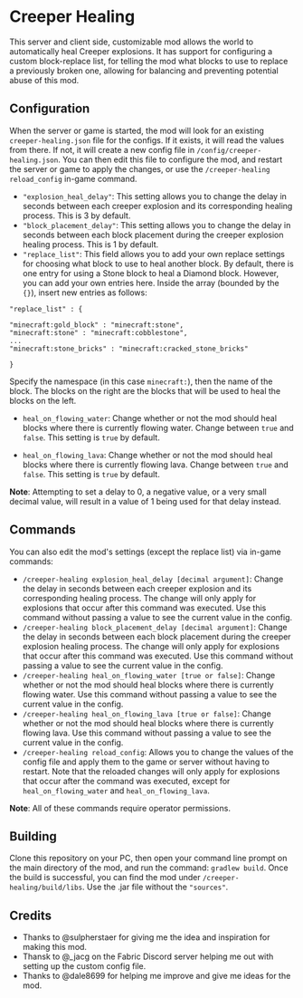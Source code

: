 # Creeper Healing

This server and client side, customizable mod allows the world to automatically heal Creeper explosions. It has support for configuring a custom block-replace list, for telling the mod what blocks to use to replace a previously broken one, allowing for balancing and preventing potential abuse of this mod.

## Configuration
When the server or game is started, the mod will look for an existing `creeper-healing.json` file for the configs. If it exists, it will read the values from there. If not, it will create a new config file in `/config/creeper-healing.json`. You can then edit this file to configure the mod, and restart the server or game to apply the changes, or use the `/creeper-healing reload_config` in-game command.

- `"explosion_heal_delay"`: This setting allows you to change the delay in seconds between each creeper explosion and its corresponding healing process. This is 3 by default.
- `"block_placement_delay"`: This setting allows you to change the delay in seconds between each block placement during the creeper explosion healing process. This is 1 by default.
- `"replace_list"`: This field allows you to add your own replace settings for choosing what block to use to heal another block. By default, there is one entry for using a Stone block to heal a Diamond block. However, you can add your own entries here. Inside the array (bounded by the `{}`), insert new entries as follows:
```
"replace_list" : {

"minecraft:gold_block" : "minecraft:stone",
"minecraft:stone" : "minecraft:cobblestone",
...
"minecraft:stone_bricks" : "minecraft:cracked_stone_bricks"

}
```
Specify the namespace (in this case `minecraft:`), then the name of the block. The blocks on the right are the blocks that will be used to heal the blocks on the left. 

  - `heal_on_flowing_water`: Change whether or not the mod should heal blocks where there is currently flowing water. Change between `true` and `false`. This setting is `true` by default.

  - `heal_on_flowing_lava`: Change whether or not the mod should heal blocks where there is currently flowing lava. Change between `true` and `false`. This setting is `true` by default.

**Note**: Attempting to set a delay to 0, a negative value, or a very small decimal value, will result in a value of 1 being used for that delay instead.

## Commands

You can also edit the mod's settings (except the replace list) via in-game commands:

 - `/creeper-healing explosion_heal_delay [decimal argument]`: Change the delay in seconds between each creeper explosion and its corresponding healing process. The change will only apply for explosions that occur after this command was executed. Use this command without passing a value to see the current value in the config.
 - `/creeper-healing block_placement_delay [decimal argument]`: Change the delay in seconds between each block placement during the creeper explosion healing process. The change will only apply for explosions that occur after this command was executed. Use this command without passing a value to see the current value in the config.
 - `/creeper-healing heal_on_flowing_water [true or false]`: Change whether or not the mod should heal blocks where there is currently flowing water. Use this command without passing a value to see the current value in the config.
 - `/creeper-healing heal_on_flowing_lava [true or false]`: Change whether or not the mod should heal blocks where there is currently flowing lava. Use this command without passing a value to see the current value in the config.
  - `/creeper-healing reload_config`: Allows you to change the values of the config file and apply them to the game or server without having to restart. Note that the reloaded changes will only apply for explosions that occur after the command was executed, except for `heal_on_flowing_water` and `heal_on_flowing_lava`.

**Note**: All of these commands require operator permissions.

## Building

Clone this repository on your PC, then open your command line prompt on the main directory of the mod, and run the command: `gradlew build`. Once the build is successful, you can find the mod under `/creeper-healing/build/libs`. Use the .jar file without the `"sources"`.

## Credits

- Thanks to @sulpherstaer for giving me the idea and inspiration for making this mod.
- Thansk to @_jacg on the Fabric Discord server helping me out with setting up the custom config file.
- Thanks to @dale8699 for helping me improve and give me ideas for the mod.

